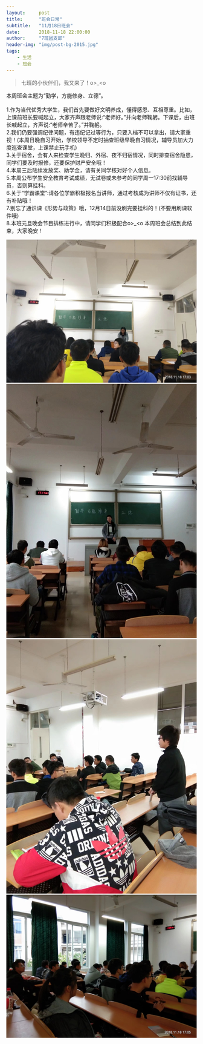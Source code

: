 ```yaml
---
layout:     post
title:      "班会日常"
subtitle:   "11月18日班会"
date:       2018-11-18 22:00:00
author:     "7班团支部"
header-img: "img/post-bg-2015.jpg"
tags:
    - 生活
    - 班会
---
```


>七班的小伙伴们，我又来了！o>_<o
   
本周班会主题为“勤学，方能修身、立德”。<br>   
1.作为当代优秀大学生，我们首先要做好文明养成，懂得感恩、互相尊重。比如，上课前班长要喊起立，大家齐声跟老师说:“老师好。”并向老师鞠躬。下课后，由班长喊起立，齐声说:“老师辛苦了。”并鞠躬。<br>
2.我们仍要强调纪律问题，有违纪记过等行为，只要入档不可以拿出，请大家重视！(本周日晚自习开始，学校领导不定时抽查班级早晚自习情况，辅导员加大力度巡查课堂，上课禁止玩手机)<br>
3.关于宿舍，会有人来检查学生晚归、外宿、夜不归宿情况，同时排查宿舍隐患，同学们要及时报修，还要保护财产安全哦！<br>
4.本周三后陆续发放奖、助学金，请有关同学核对好个人信息。<br>
5.本周公布学生安全教育考试成绩，无试卷或未参考的同学周一17:30前找辅导员，否则算挂科。<br>
6.关于“学霸课堂”:请各位学霸积极报名当讲师，通过考核成为讲师不仅有证书，还有补贴哦！<br>
7.别忘了通识课《形势与政策》哦，12月14日前没刷完要挂科的！(不要用刷课软件哦)<br>
8.本班元旦晚会节目排练进行中，请同学们积极配合o>_<o
   本周班会总结到此结束，大家晚安！   
 
 ![](/img/in-post/post-meeting-09.jpeg)
 ![](/img/in-post/post-meeting-10.jpeg)
 ![](/img/in-post/post-meeting-11.jpeg)
 ![](/img/in-post/post-meeting-12.jpeg)





